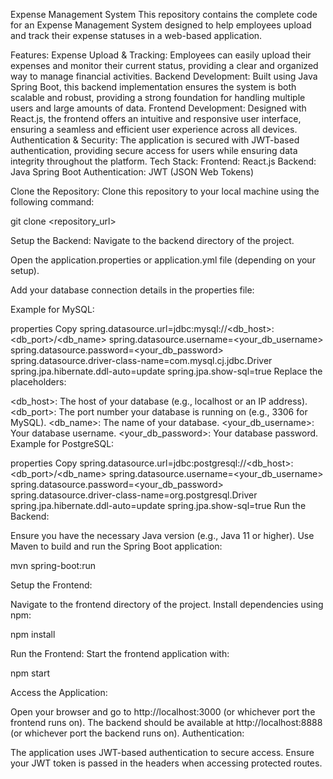 Expense Management System
This repository contains the complete code for an Expense Management System designed to help employees upload and track their expense statuses in a web-based application.

Features:
Expense Upload & Tracking: Employees can easily upload their expenses and monitor their current status, providing a clear and organized way to manage financial activities.
Backend Development: Built using Java Spring Boot, this backend implementation ensures the system is both scalable and robust, providing a strong foundation for handling multiple users and large amounts of data.
Frontend Development: Designed with React.js, the frontend offers an intuitive and responsive user interface, ensuring a seamless and efficient user experience across all devices.
Authentication & Security: The application is secured with JWT-based authentication, providing secure access for users while ensuring data integrity throughout the platform.
Tech Stack:
Frontend: React.js
Backend: Java Spring Boot
Authentication: JWT (JSON Web Tokens)

Clone the Repository: Clone this repository to your local machine using the following command:

git clone <repository_url>

Setup the Backend:
Navigate to the backend directory of the project.

Open the application.properties or application.yml file (depending on your setup).

Add your database connection details in the properties file:

Example for MySQL:

properties
Copy
spring.datasource.url=jdbc:mysql://<db_host>:<db_port>/<db_name>
spring.datasource.username=<your_db_username>
spring.datasource.password=<your_db_password>
spring.datasource.driver-class-name=com.mysql.cj.jdbc.Driver
spring.jpa.hibernate.ddl-auto=update
spring.jpa.show-sql=true
Replace the placeholders:

<db_host>: The host of your database (e.g., localhost or an IP address).
<db_port>: The port number your database is running on (e.g., 3306 for MySQL).
<db_name>: The name of your database.
<your_db_username>: Your database username.
<your_db_password>: Your database password.
Example for PostgreSQL:

properties
Copy
spring.datasource.url=jdbc:postgresql://<db_host>:<db_port>/<db_name>
spring.datasource.username=<your_db_username>
spring.datasource.password=<your_db_password>
spring.datasource.driver-class-name=org.postgresql.Driver
spring.jpa.hibernate.ddl-auto=update
spring.jpa.show-sql=true
Run the Backend:

Ensure you have the necessary Java version (e.g., Java 11 or higher).
Use Maven to build and run the Spring Boot application:

mvn spring-boot:run


Setup the Frontend:

Navigate to the frontend directory of the project.
Install dependencies using npm:

npm install

Run the Frontend: Start the frontend application with:

npm start

Access the Application:

Open your browser and go to http://localhost:3000 (or whichever port the frontend runs on).
The backend should be available at http://localhost:8888 (or whichever port the backend runs on).
Authentication:

The application uses JWT-based authentication to secure access. Ensure your JWT token is passed in the headers when accessing protected routes.

